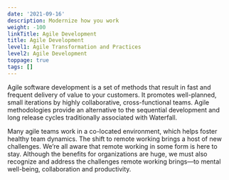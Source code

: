 ```yaml
---
date: '2021-09-16'
description: Modernize how you work
weight: -100
linkTitle: Agile Development
title: Agile Development
level1: Agile Transformation and Practices
level2: Agile Development
toppage: true
tags: []
---
```


Agile software development is a set of methods that result in fast and frequent delivery of value to your customers. It promotes well-planned, small iterations by highly collaborative, cross-functional teams. Agile methodologies provide an alternative to the sequential development and long release cycles traditionally associated with Waterfall.

Many agile teams work in a co-located environment, which helps foster healthy team dynamics. The shift to remote working brings a host of new challenges. We’re all aware that remote working in some form is here to stay. Although the benefits for organizations are huge, we must also recognize and address the challenges remote working brings—to mental well-being, collaboration and productivity.
